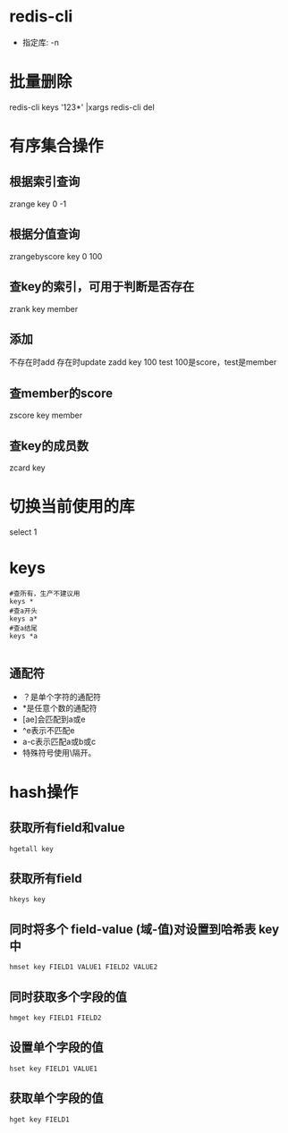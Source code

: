 # redis-cli
* 指定库: -n

# 批量删除
redis-cli keys '123*' |xargs redis-cli del

# 有序集合操作
## 根据索引查询
zrange key 0 -1

## 根据分值查询
zrangebyscore key 0 100

## 查key的索引，可用于判断是否存在
zrank key member

## 添加
不存在时add 存在时update
zadd key 100 test
100是score，test是member

## 查member的score
zscore key member

## 查key的成员数
zcard key

# 切换当前使用的库
select 1

# keys
```shell
#查所有，生产不建议用
keys *
#查a开头
keys a*
#查a结尾
keys *a


```
## 通配符
* ？是单个字符的通配符
* *是任意个数的通配符
* [ae]会匹配到a或e
* ^e表示不匹配e
* a-c表示匹配a或b或c
* 特殊符号使用\隔开。

# hash操作
## 获取所有field和value

`hgetall key`

## 获取所有field
`hkeys key`

## 同时将多个 field-value (域-值)对设置到哈希表 key 中
`hmset key FIELD1 VALUE1 FIELD2 VALUE2`

## 同时获取多个字段的值
`hmget key FIELD1 FIELD2`

## 设置单个字段的值
`hset key FIELD1 VALUE1`

## 获取单个字段的值
`hget key FIELD1`


